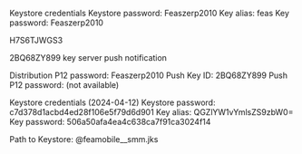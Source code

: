 Keystore credentials
Keystore password: Feaszerp2010
Key alias: feas
Key password: Feaszerp2010

H7S6TJWGS3

2BQ68ZY899 key server push notification

Distribution P12 password: Feaszerp2010
Push Key ID: 2BQ68ZY899
Push P12 password: (not available)

Keystore credentials (2024-04-12)
Keystore password: c7d378d1acbd4ed28f106e5f79d6d901
Key alias: QGZlYW1vYmlsZS9zbW0=
Key password: 506a50afa4ea4c638ca7f91ca3024f14

Path to Keystore:  @feamobile__smm.jks
